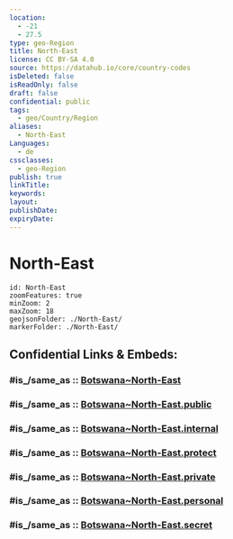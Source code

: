 ```yaml
---
location:
  - -21
  - 27.5
type: geo-Region
title: North-East
license: CC BY-SA 4.0
source: https://datahub.io/core/country-codes
isDeleted: false
isReadOnly: false
draft: false
confidential: public
tags:
  - geo/Country/Region
aliases:
  - North-East
Languages:
  - de
cssclasses:
  - geo-Region
publish: true
linkTitle:
keywords:
layout:
publishDate:
expiryDate:
---
```


# North-East

```leaflet
id: North-East
zoomFeatures: true 
minZoom: 2 
maxZoom: 18
geojsonFolder: ./North-East/
markerFolder: ./North-East/
```


## Confidential Links & Embeds: 

### #is_/same_as :: [Botswana~North-East](/_Standards/Earth/Continent/Africa/Africa~South/Botswana/districts~Botswana/Botswana~North-East.md) 

### #is_/same_as :: [Botswana~North-East.public](/_public/Earth/Continent/Africa/Africa~South/Botswana/districts~Botswana/Botswana~North-East.public.md) 

### #is_/same_as :: [Botswana~North-East.internal](/_internal/Earth/Continent/Africa/Africa~South/Botswana/districts~Botswana/Botswana~North-East.internal.md) 

### #is_/same_as :: [Botswana~North-East.protect](/_protect/Earth/Continent/Africa/Africa~South/Botswana/districts~Botswana/Botswana~North-East.protect.md) 

### #is_/same_as :: [Botswana~North-East.private](/_private/Earth/Continent/Africa/Africa~South/Botswana/districts~Botswana/Botswana~North-East.private.md) 

### #is_/same_as :: [Botswana~North-East.personal](/_personal/Earth/Continent/Africa/Africa~South/Botswana/districts~Botswana/Botswana~North-East.personal.md) 

### #is_/same_as :: [Botswana~North-East.secret](/_secret/Earth/Continent/Africa/Africa~South/Botswana/districts~Botswana/Botswana~North-East.secret.md)

